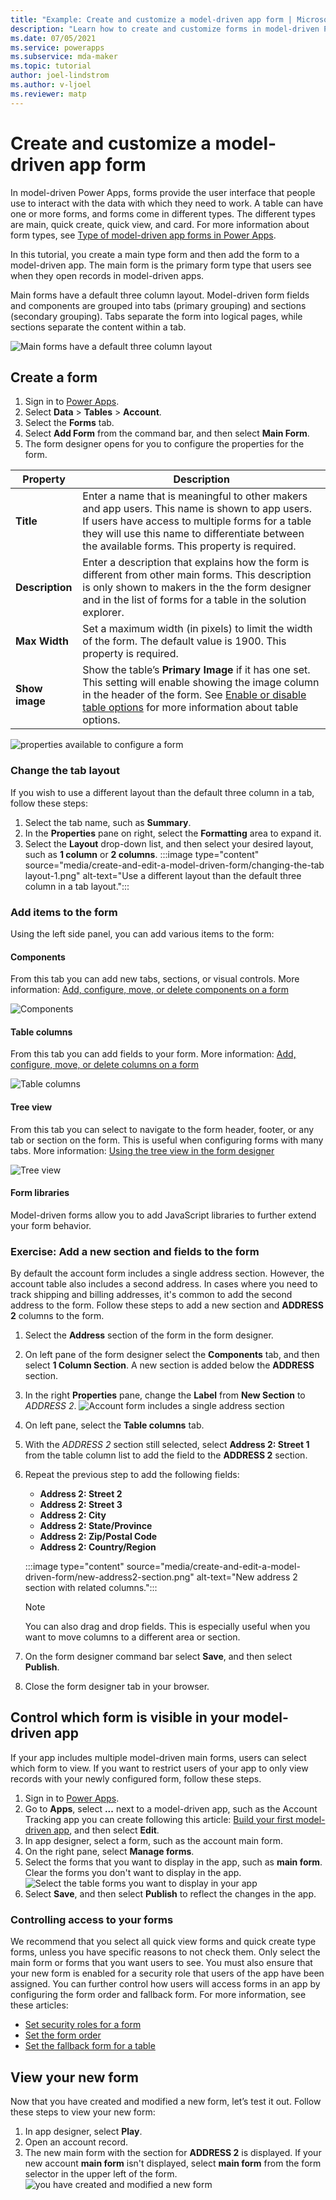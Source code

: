```yaml
---
title: "Example: Create and customize a model-driven app form | MicrosoftDocs"
description: "Learn how to create and customize forms in model-driven Power Apps."
ms.date: 07/05/2021
ms.service: powerapps
ms.subservice: mda-maker
ms.topic: tutorial
author: joel-lindstrom
ms.author: v-ljoel
ms.reviewer: matp
---
```

# Create and customize a model-driven app form

In model-driven Power Apps, forms provide the user interface that people use to interact with the data with which they need to work. A table can have one or more forms, and forms come in different types. The different types are main, quick create, quick view, and card. For more information about form types, see [Type of model-driven app forms in Power Apps](types-forms.md).

In this tutorial, you create a main type form and then add the form to a model-driven app. The main form is the primary form type that users see when they open records in model-driven apps.

Main forms have a default three column layout. Model-driven form fields and components are grouped into tabs (primary grouping) and sections (secondary grouping). Tabs separate the form into logical pages, while sections separate the content within a tab.

![Main forms have a default three column layout](media\create-and-edit-a-model-driven-form/configure-a-form-2.png "Main forms have a default three column layout")

## Create a form

<!-- In this example, you use the **Manage customers** app that we created in the lesson **Create a model-driven app** (insert link here) -->

1. Sign in to [Power Apps](https://make.powerapps.com/?utm_source=padocs&utm_medium=linkinadoc&utm_campaign=referralsfromdoc).
1. Select **Data** > **Tables** > **Account**.
1. Select the **Forms** tab.
1. Select **Add Form** from the command bar, and then select **Main Form**.
1. The form designer opens for you to configure the properties for the form.

| Property| Description                                                                                                                                                                                                                                                     |
|----------------------|------------------------------------------------------------------------------------------------------------------------------------------------------------------------------------------------------------------------------------------------------|
| **Title**            | Enter a name that is meaningful to other makers and app users. This name is shown to app users. If users have access to multiple forms for a table they will use this name to differentiate between the available forms.  This property is required. |
| **Description**      | Enter a description that explains how the form is different from other main forms. This description is only shown to makers in the the form designer and in the list of forms for a table in the solution explorer.                                                               |
| **Max Width**        | Set a maximum width (in pixels) to limit the width of the form. The default value is 1900.  This property is required.                                                                                                                               |
| **Show image**       | Show the table’s **Primary Image** if it has one set. This setting will enable showing the image column in the header of the form.  See [Enable or disable table options](../data-platform/edit-entities.md#enable-or-disable-table-options) for more information about table options.                                    |

![properties available to configure a form](media/create-and-edit-a-model-driven-form/configure-a-form-1.png "properties available to configure a form")

### Change the tab layout
If you wish to use a different layout than the default three column in a tab, follow these steps:

1. Select the tab name, such as **Summary**.
1. In the **Properties** pane on right, select the **Formatting** area to expand it.
1. Select the **Layout** drop-down list, and then select your desired layout, such as **1 column** or **2 columns**.
   :::image type="content" source="media/create-and-edit-a-model-driven-form/changing-the-tab layout-1.png" alt-text="Use a different layout than the default three column in a tab layout.":::

### Add items to the form

Using the left side panel, you can add various items to the form:

#### Components

From this tab you can add new tabs, sections, or visual controls. More information: [Add, configure, move, or delete components on a form](add-move-configure-or-delete-components-on-form.md)

![Components](media/create-and-edit-a-model-driven-form/add-items-to-the-form-1.png "")

#### Table columns

From this tab you can add fields to your form. More information: [Add, configure, move, or delete columns on a form](add-move-or-delete-fields-on-form.md)

![Table columns](media/create-and-edit-a-model-driven-form/add-items-to-the-form-2.png "")

#### Tree view

From this tab you can select to navigate to the form header, footer, or any tab or section on the form. This is useful when configuring forms with many tabs. More information: [Using the tree view in the form designer](using-tree-view-on-form.md)

![Tree view](media/create-and-edit-a-model-driven-form/add-items-to-the-form-3.png "")

#### Form libraries

Model-driven forms allow you to add JavaScript libraries to further extend your form behavior.  

### Exercise: Add a new section and fields to the form

By default the account form includes a single address section. However, the account table also includes a second address. In cases where  you need to track shipping and billing addresses, it's common to add the second address to the form. Follow these steps to add a new section and **ADDRESS 2** columns to the form.

1. Select the **Address** section of the form in the form designer.
1. On left pane of the form designer select the **Components** tab, and then select **1 Column Section**.
   A new section is added below the **ADDRESS** section.
1. In the right **Properties** pane, change the **Label** from **New Section** to *ADDRESS 2*.
   ![Account form includes a single address section](media/create-and-edit-a-model-driven-form/add-a-new-section-and-fields-to-the-form-1.png "Account form includes a single address section")

1. On left pane, select the **Table columns** tab.
1. With the *ADDRESS 2* section still selected, select **Address 2: Street 1** from the table column list to add the field to the **ADDRESS 2** section.
1. Repeat the previous step to add the following fields:
   - **Address 2: Street 2**
   - **Address 2: Street 3**
   - **Address 2: City**
   - **Address 2: State/Province**
   - **Address 2: Zip/Postal Code**
   - **Address 2: Country/Region**

   :::image type="content" source="media/create-and-edit-a-model-driven-form/new-address2-section.png" alt-text="New address 2 section with related columns.":::
   > [!NOTE]
   > You can also drag and drop fields. This is especially useful when you want to move columns to a different area or section.
1. On the form designer command bar select **Save**, and then select **Publish**.
1. Close the form designer tab in your browser.

## Control which form is visible in your model-driven app

If your app includes multiple model-driven main forms, users can select which form to view. If you want to restrict users of your app to only view records with your newly configured form, follow these steps.

1. Sign in to [Power Apps](https://make.powerapps.com/?utm_source=padocs&utm_medium=linkinadoc&utm_campaign=referralsfromdoc).
1. Go to **Apps**, select **...** next to a model-driven app, such as the Account Tracking app you can create following this article: [Build your first model-driven app](build-first-model-driven-app.md), and then select **Edit**.
1. In app designer, select a form, such as the account main form.
1. On the right pane, select **Manage forms**.
1. Select the forms that you want to display in the app, such as **main form**. Clear the forms you don't want to display in the app.
   ![Select the table forms you want to display in your app](media/create-and-edit-a-model-driven-form/select-forms-to-display-app.png "Forms tile for the Account entity")
1. Select **Save**, and then select **Publish** to reflect the changes in the app.

### Controlling access to your forms

We recommend that you select all quick view forms and quick create type forms, unless you have specific reasons to not check them. Only select the main form or forms that you want users to see. You must also ensure that your new form is enabled for a security role that users of the app have been assigned. You can further control how users will access forms in an app by configuring the form order and fallback form. For more information, see these articles:
- [Set security roles for a form](control-access-forms.md#set-security-roles-for-a-form)
- [Set the form order](control-access-forms.md#set-the-form-order)
- [Set the fallback form for a table](control-access-forms.md#set-the-fallback-form-for-a-table)

## View your new form

Now that you have created and modified a new form, let’s test it out. Follow these steps to view your new form:
1. In app designer, select **Play**.
1. Open an account record.
1. The new main form with the section for **ADDRESS 2** is displayed. If your new account **main form** isn't displayed, select **main form** from the form selector in the upper left of the form.
   ![you have created and modified a new form](media/create-and-edit-a-model-driven-form/add-a-new-section-and-fields-to-the-form-3.png "you have created and modified a new form")